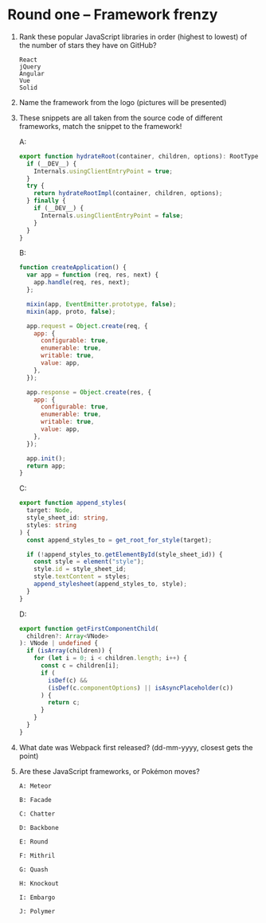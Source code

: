 # Round one – Framework frenzy

1.  Rank these popular JavaScript libraries in order (highest to lowest) of the number of stars they have on GitHub?

        React
        jQuery
        Angular
        Vue
        Solid

2.  Name the framework from the logo (pictures will be presented)

3.  These snippets are all taken from the source code of different frameworks, match the snippet to the framework!

    A:

    ```js
    export function hydrateRoot(container, children, options): RootType {
      if (__DEV__) {
        Internals.usingClientEntryPoint = true;
      }
      try {
        return hydrateRootImpl(container, children, options);
      } finally {
        if (__DEV__) {
          Internals.usingClientEntryPoint = false;
        }
      }
    }
    ```

    B:

    ```js
    function createApplication() {
      var app = function (req, res, next) {
        app.handle(req, res, next);
      };

      mixin(app, EventEmitter.prototype, false);
      mixin(app, proto, false);

      app.request = Object.create(req, {
        app: {
          configurable: true,
          enumerable: true,
          writable: true,
          value: app,
        },
      });

      app.response = Object.create(res, {
        app: {
          configurable: true,
          enumerable: true,
          writable: true,
          value: app,
        },
      });

      app.init();
      return app;
    }
    ```

    C:

    ```ts
    export function append_styles(
      target: Node,
      style_sheet_id: string,
      styles: string
    ) {
      const append_styles_to = get_root_for_style(target);

      if (!append_styles_to.getElementById(style_sheet_id)) {
        const style = element("style");
        style.id = style_sheet_id;
        style.textContent = styles;
        append_stylesheet(append_styles_to, style);
      }
    }
    ```

    D:

    ```ts
    export function getFirstComponentChild(
      children?: Array<VNode>
    ): VNode | undefined {
      if (isArray(children)) {
        for (let i = 0; i < children.length; i++) {
          const c = children[i];
          if (
            isDef(c) &&
            (isDef(c.componentOptions) || isAsyncPlaceholder(c))
          ) {
            return c;
          }
        }
      }
    }
    ```

4.  What date was Webpack first released? (dd-mm-yyyy, closest gets the point)

5.  Are these JavaScript frameworks, or Pokémon moves?

        A: Meteor

        B: Facade

        C: Chatter

        D: Backbone

        E: Round

        F: Mithril

        G: Quash

        H: Knockout

        I: Embargo

        J: Polymer
